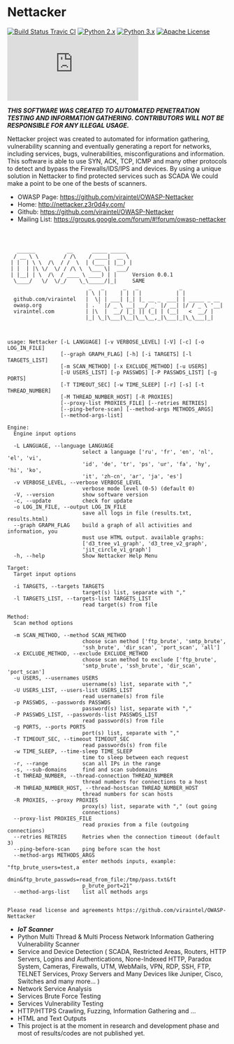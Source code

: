 Nettacker
=========
[![Build Status Travic CI](https://travis-ci.org/viraintel/OWASP-Nettacker.svg?branch=master)](https://travis-ci.org/viraintel/OWASP-Nettacker)
[![Python 2.x](https://img.shields.io/badge/python-2.x-blue.svg)](https://travis-ci.org/viraintel/OWASP-Nettacker)
[![Python 3.x](https://img.shields.io/badge/python-3.x-blue.svg)](https://travis-ci.org/viraintel/OWASP-Nettacker)
[![Apache License](https://img.shields.io/badge/License-Apache%20v2-green.svg)](https://github.com/viraintel/OWASP-Nettacker/blob/master/LICENSE)
[![Executed](http://nettacker.z3r0d4y.com/update_counter.py)](https://github.com/viraintel/OWASP-Nettacker/)


***THIS SOFTWARE WAS CREATED TO AUTOMATED PENETRATION TESTING AND INFORMATION GATHERING. CONTRIBUTORS WILL NOT BE RESPONSIBLE FOR ANY ILLEGAL USAGE.***


Nettacker project was created to automated for information gathering, vulnerability scanning and eventually generating a report for networks, including services, bugs, vulnerabilities, misconfigurations and information. This software is able to use SYN, ACK, TCP, ICMP and many other protocols to detect and bypass the Firewalls/IDS/IPS and devices. By using a unique solution in Nettacker to find protected services such as SCADA We could make a point to be one of the bests of scanners.  


* OWASP Page: https://github.com/viraintel/OWASP-Nettacker
* Home: http://nettacker.z3r0d4y.com/
* Github: https://github.com/viraintel/OWASP-Nettacker
* Mailing List: https://groups.google.com/forum/#!forum/owasp-nettacker


```



   ______          __      _____ _____  
  / __ \ \        / /\    / ____|  __ \ 
 | |  | \ \  /\  / /  \  | (___ | |__) |
 | |  | |\ \/  \/ / /\ \  \___ \|  ___/ 
 | |__| | \  /\  / ____ \ ____) | |     Version 0.0.1  
  \____/   \/  \/_/    \_\_____/|_|     SAME
						  _   _      _   _             _            
						 | \ | |    | | | |           | |            
  github.com/viraintel   |  \| | ___| |_| |_ __ _  ___| | _____ _ __ 
  owasp.org              | . ` |/ _ \ __| __/ _` |/ __| |/ / _ \ '__|
  viraintel.com          | |\  |  __/ |_| || (_| | (__|   <  __/ |   
						 |_| \_|\___|\__|\__\__,_|\___|_|\_\___|_|   



usage: Nettacker [-L LANGUAGE] [-v VERBOSE_LEVEL] [-V] [-c] [-o LOG_IN_FILE]
				 [--graph GRAPH_FLAG] [-h] [-i TARGETS] [-l TARGETS_LIST]
				 [-m SCAN_METHOD] [-x EXCLUDE_METHOD] [-u USERS]
				 [-U USERS_LIST] [-p PASSWDS] [-P PASSWDS_LIST] [-g PORTS]
				 [-T TIMEOUT_SEC] [-w TIME_SLEEP] [-r] [-s] [-t THREAD_NUMBER]
				 [-M THREAD_NUMBER_HOST] [-R PROXIES]
				 [--proxy-list PROXIES_FILE] [--retries RETRIES]
				 [--ping-before-scan] [--method-args METHODS_ARGS]
				 [--method-args-list]

Engine:
  Engine input options

  -L LANGUAGE, --language LANGUAGE
						select a language ['ru', 'fr', 'en', 'nl', 'el', 'vi',
						'id', 'de', 'tr', 'ps', 'ur', 'fa', 'hy', 'hi', 'ko',
						'it', 'zh-cn', 'ar', 'ja', 'es']
  -v VERBOSE_LEVEL, --verbose VERBOSE_LEVEL
						verbose mode level (0-5) (default 0)
  -V, --version         show software version
  -c, --update          check for update
  -o LOG_IN_FILE, --output LOG_IN_FILE
						save all logs in file (results.txt, results.html)
  --graph GRAPH_FLAG    build a graph of all activities and information, you
						must use HTML output. available graphs:
						['d3_tree_v1_graph', 'd3_tree_v2_graph',
						'jit_circle_v1_graph']
  -h, --help            Show Nettacker Help Menu

Target:
  Target input options

  -i TARGETS, --targets TARGETS
						target(s) list, separate with ","
  -l TARGETS_LIST, --targets-list TARGETS_LIST
						read target(s) from file

Method:
  Scan method options

  -m SCAN_METHOD, --method SCAN_METHOD
						choose scan method ['ftp_brute', 'smtp_brute',
						'ssh_brute', 'dir_scan', 'port_scan', 'all']
  -x EXCLUDE_METHOD, --exclude EXCLUDE_METHOD
						choose scan method to exclude ['ftp_brute',
						'smtp_brute', 'ssh_brute', 'dir_scan', 'port_scan']
  -u USERS, --usernames USERS
						username(s) list, separate with ","
  -U USERS_LIST, --users-list USERS_LIST
						read username(s) from file
  -p PASSWDS, --passwords PASSWDS
						password(s) list, separate with ","
  -P PASSWDS_LIST, --passwords-list PASSWDS_LIST
						read password(s) from file
  -g PORTS, --ports PORTS
						port(s) list, separate with ","
  -T TIMEOUT_SEC, --timeout TIMEOUT_SEC
						read passwords(s) from file
  -w TIME_SLEEP, --time-sleep TIME_SLEEP
						time to sleep between each request
  -r, --range           scan all IPs in the range
  -s, --sub-domains     find and scan subdomains
  -t THREAD_NUMBER, --thread-connection THREAD_NUMBER
						thread numbers for connections to a host
  -M THREAD_NUMBER_HOST, --thread-hostscan THREAD_NUMBER_HOST
						thread numbers for scan hosts
  -R PROXIES, --proxy PROXIES
						proxy(s) list, separate with "," (out going
						connections)
  --proxy-list PROXIES_FILE
						read proxies from a file (outgoing connections)
  --retries RETRIES     Retries when the connection timeout (default 3)
  --ping-before-scan    ping before scan the host
  --method-args METHODS_ARGS
						enter methods inputs, example: "ftp_brute_users=test,a
						dmin&ftp_brute_passwds=read_from_file:/tmp/pass.txt&ft
						p_brute_port=21"
  --method-args-list    list all methods args


Please read license and agreements https://github.com/viraintel/OWASP-Nettacker
```

* ***IoT Scanner***
*	Python Multi Thread & Multi Process Network Information Gathering Vulnerability Scanner
*	Service and Device Detection ( SCADA, Restricted Areas, Routers, HTTP Servers, Logins and Authentications, None-Indexed HTTP, Paradox System, Cameras, Firewalls, UTM, WebMails, VPN, RDP, SSH, FTP, TELNET Services, Proxy Servers and Many Devices like Juniper, Cisco, Switches and many more… ) 
*	Network Service Analysis
*	Services Brute Force Testing
*	Services Vulnerability Testing
*	HTTP/HTTPS Crawling, Fuzzing, Information Gathering and … 
*	HTML and Text Outputs
*	This project is at the moment in research and development phase and most of results/codes are not published yet.
